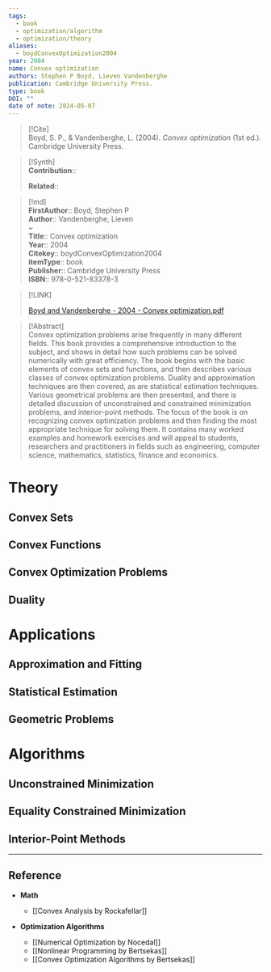 ```yaml
---
tags:
  - book
  - optimization/algorithm
  - optimization/theory
aliases:
  - boydConvexOptimization2004
year: 2004
name: Convex optimization
authors: Stephen P Boyd, Lieven Vandenberghe
publication: Cambridge University Press.
type: book
DOI: ""
date of note: 2024-05-07
---
```


> [!Cite]  
> Boyd, S. P., & Vandenberghe, L. (2004). _Convex optimization_ (1st ed.). Cambridge University Press.

>[!Synth]  
>**Contribution**::  
>  
>**Related**::   
>  
  
>[!md]  
> **FirstAuthor**:: Boyd, Stephen P  
> **Author**:: Vandenberghe, Lieven  
~  
> **Title**:: Convex optimization  
> **Year**:: 2004  
> **Citekey**:: boydConvexOptimization2004  
> **itemType**:: book  
> **Publisher**:: Cambridge University Press  
> **ISBN**:: 978-0-521-83378-3  

> [!LINK]  
> 
> [Boyd and Vandenberghe - 2004 - Convex optimization.pdf](file:///home/lukexie/Documents/Papers/storage/UGSUWDSY/Boyd%20and%20Vandenberghe%20-%202004%20-%20Convex%20optimization.pdf) 
>  

> [!Abstract]  
> Convex optimization problems arise frequently in many different fields. This book provides a comprehensive introduction to the subject, and shows in detail how such problems can be solved numerically with great efficiency. The book begins with the basic elements of convex sets and functions, and then describes various classes of convex optimization problems. Duality and approximation techniques are then covered, as are statistical estimation techniques. Various geometrical problems are then presented, and there is detailed discussion of unconstrained and constrained minimization problems, and interior-point methods. The focus of the book is on recognizing convex optimization problems and then finding the most appropriate technique for solving them. It contains many worked examples and homework exercises and will appeal to students, researchers and practitioners in fields such as engineering, computer science, mathematics, statistics, finance and economics. 
> 


# Theory

## Convex Sets


## Convex Functions



## Convex Optimization Problems



## Duality




# Applications

## Approximation and Fitting



## Statistical Estimation



## Geometric Problems


# Algorithms
## Unconstrained Minimization



## Equality Constrained Minimization




## Interior-Point Methods







-----
## Reference

- **Math**
	- [[Convex Analysis by Rockafellar]]

- **Optimization Algorithms**
	- [[Numerical Optimization by Nocedal]]
	- [[Nonlinear Programming by Bertsekas]]
	- [[Convex Optimization Algorithms by Bertsekas]]

